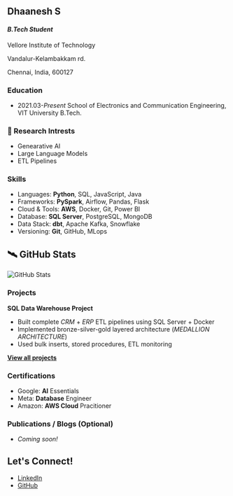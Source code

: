 ## Dhaanesh S

#### _B.Tech Student_

Vellore Institute of Technology

Vandalur-Kelambakkam rd.

Chennai, India, 600127

### Education

* 2021.03-_Present_ School of Electronics and Communication Engineering, VIT University B.Tech.

### 🧪 Research Intrests

* Genearative AI
* Large Language Models
* ETL Pipelines

### Skills

* Languages: **Python**, SQL, JavaScript, Java
* Frameworks: **PySpark**, Airflow, Pandas, Flask  
* Cloud & Tools: **AWS**, Docker, Git, Power BI  
* Database: **SQL Server**, PostgreSQL, MongoDB  
* Data Stack: **dbt**, Apache Kafka, Snowflake  
* Versioning: **Git**, GitHub, MLops

## 🛰️ GitHub Stats

![GitHub Stats](https://github-readme-stats.vercel.app/api?username=Dhaanesh26&theme=default_repocard&hide_border=false&include_all_commits=true&count_private=false)

### Projects

**SQL Data Warehouse Project**  
- Built complete _CRM_ + _ERP_ ETL pipelines using SQL Server + Docker  
- Implemented bronze-silver-gold layered architecture (_MEDALLION ARCHITECTURE_)
- Used bulk inserts, stored procedures, ETL monitoring  

[__View all projects__](https://github.com/Dhaanesh26?tab=repositories)


### Certifications

- Google: **AI** Essentials  
- Meta: **Database** Engineer 
- Amazon: **AWS Cloud** Pracitioner


### Publications / Blogs (Optional)

- _Coming soon!_


## Let's Connect!

- [LinkedIn](https://linkedin.com/in/dhaanesh-s)
- [GitHub](https://github.com/Dhaanesh26) 




